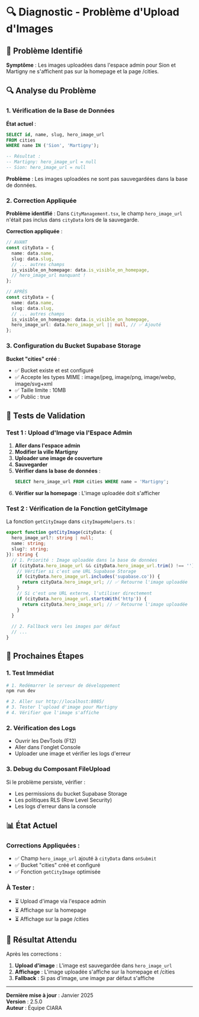 # 🔍 Diagnostic - Problème d'Upload d'Images

## 🚨 Problème Identifié

**Symptôme** : Les images uploadées dans l'espace admin pour Sion et Martigny ne s'affichent pas sur la homepage et la page /cities.

## 🔍 Analyse du Problème

### 1. **Vérification de la Base de Données**

**État actuel** :
```sql
SELECT id, name, slug, hero_image_url 
FROM cities 
WHERE name IN ('Sion', 'Martigny');

-- Résultat :
-- Martigny: hero_image_url = null
-- Sion: hero_image_url = null
```

**Problème** : Les images uploadées ne sont pas sauvegardées dans la base de données.

### 2. **Correction Appliquée**

**Problème identifié** : Dans `CityManagement.tsx`, le champ `hero_image_url` n'était pas inclus dans `cityData` lors de la sauvegarde.

**Correction appliquée** :
```typescript
// AVANT
const cityData = {
  name: data.name,
  slug: data.slug,
  // ... autres champs
  is_visible_on_homepage: data.is_visible_on_homepage,
  // hero_image_url manquant !
};

// APRÈS
const cityData = {
  name: data.name,
  slug: data.slug,
  // ... autres champs
  is_visible_on_homepage: data.is_visible_on_homepage,
  hero_image_url: data.hero_image_url || null, // ✅ Ajouté
};
```

### 3. **Configuration du Bucket Supabase Storage**

**Bucket "cities" créé** :
- ✅ Bucket existe et est configuré
- ✅ Accepte les types MIME : image/jpeg, image/png, image/webp, image/svg+xml
- ✅ Taille limite : 10MB
- ✅ Public : true

## 🧪 Tests de Validation

### **Test 1 : Upload d'Image via l'Espace Admin**

1. **Aller dans l'espace admin**
2. **Modifier la ville Martigny**
3. **Uploader une image de couverture**
4. **Sauvegarder**
5. **Vérifier dans la base de données** :
   ```sql
   SELECT hero_image_url FROM cities WHERE name = 'Martigny';
   ```
6. **Vérifier sur la homepage** : L'image uploadée doit s'afficher

### **Test 2 : Vérification de la Fonction getCityImage**

La fonction `getCityImage` dans `cityImageHelpers.ts` :
```typescript
export function getCityImage(cityData: {
  hero_image_url?: string | null;
  name: string;
  slug?: string;
}): string {
  // 1. Priorité : Image uploadée dans la base de données
  if (cityData.hero_image_url && cityData.hero_image_url.trim() !== '') {
    // Vérifier si c'est une URL Supabase Storage
    if (cityData.hero_image_url.includes('supabase.co')) {
      return cityData.hero_image_url; // ✅ Retourne l'image uploadée
    }
    // Si c'est une URL externe, l'utiliser directement
    if (cityData.hero_image_url.startsWith('http')) {
      return cityData.hero_image_url; // ✅ Retourne l'image uploadée
    }
  }
  
  // 2. Fallback vers les images par défaut
  // ...
}
```

## 🔧 Prochaines Étapes

### **1. Test Immédiat**
```bash
# 1. Redémarrer le serveur de développement
npm run dev

# 2. Aller sur http://localhost:8085/
# 3. Tester l'upload d'image pour Martigny
# 4. Vérifier que l'image s'affiche
```

### **2. Vérification des Logs**
- Ouvrir les DevTools (F12)
- Aller dans l'onglet Console
- Uploader une image et vérifier les logs d'erreur

### **3. Debug du Composant FileUpload**
Si le problème persiste, vérifier :
- Les permissions du bucket Supabase Storage
- Les politiques RLS (Row Level Security)
- Les logs d'erreur dans la console

## 📊 État Actuel

### **Corrections Appliquées** :
- ✅ Champ `hero_image_url` ajouté à `cityData` dans `onSubmit`
- ✅ Bucket "cities" créé et configuré
- ✅ Fonction `getCityImage` optimisée

### **À Tester** :
- ⏳ Upload d'image via l'espace admin
- ⏳ Affichage sur la homepage
- ⏳ Affichage sur la page /cities

## 🎯 Résultat Attendu

Après les corrections :
1. **Upload d'image** : L'image est sauvegardée dans `hero_image_url`
2. **Affichage** : L'image uploadée s'affiche sur la homepage et /cities
3. **Fallback** : Si pas d'image, une image par défaut s'affiche

---

**Dernière mise à jour** : Janvier 2025  
**Version** : 2.5.0  
**Auteur** : Équipe CIARA 